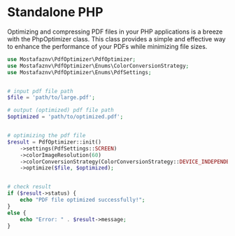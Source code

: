 # Standalone PHP

Optimizing and compressing PDF files in your PHP applications is a breeze with the PhpOptimizer class. This class provides a simple and effective way to enhance the performance of your PDFs while minimizing file sizes.



```php
use Mostafaznv\PdfOptimizer\PdfOptimizer;
use Mostafaznv\PdfOptimizer\Enums\ColorConversionStrategy;
use Mostafaznv\PdfOptimizer\Enums\PdfSettings;


# input pdf file path
$file = 'path/to/large.pdf';

# output (optimized) pdf file path
$optimized = 'path/to/optimized.pdf';


# optimizing the pdf file
$result = PdfOptimizer::init()
    ->settings(PdfSettings::SCREEN)
    ->colorImageResolution(60)
    ->colorConversionStrategy(ColorConversionStrategy::DEVICE_INDEPENDENT_COLOR)
    ->optimize($file, $optimized);


# check result
if ($result->status) {
    echo "PDF file optimized successfully!";
}
else {
    echo "Error: " . $result->message;
}
```
